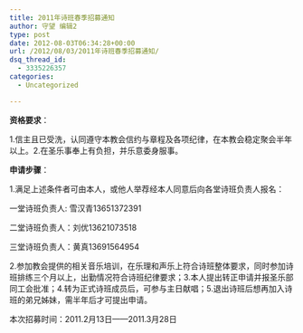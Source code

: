 ```yaml
---
title: 2011年诗班春季招募通知
author: 守望 编辑2
type: post
date: 2012-08-03T06:34:28+00:00
url: /2012/08/03/2011年诗班春季招募通知/
dsq_thread_id:
  - 3335226357
categories:
  - Uncategorized

---
```

**资格要求**：

1.信主且已受洗，认同遵守本教会信约与章程及各项纪律，在本教会稳定聚会半年以上。2.在圣乐事奉上有负担，并乐意委身服事。
  
**申请步骤**：

1.满足上述条件者可由本人，或他人举荐经本人同意后向各堂诗班负责人报名：
  
一堂诗班负责人: 雪汉青13651372391
  
二堂诗班负责人：刘优13621073518
  
三堂诗班负责人：黄真13691564954
  
2.参加教会提供的相关音乐培训，在乐理和声乐上符合诗班整体要求，同时参加诗班排练三个月以上，出勤情况符合诗班纪律要求；3.本人提出转正申请并报圣乐部同工会批准；4.转为正式诗班成员后，可参与主日献唱；5.退出诗班后想再加入诗班的弟兄姊妹，需半年后才可提出申请。

本次招募时间：2011.2月13日——2011.3月28日